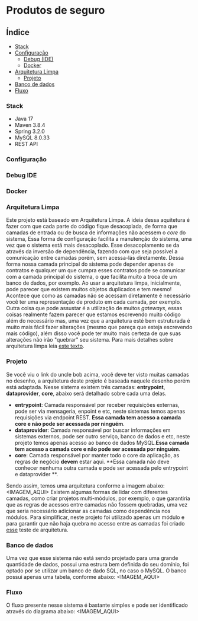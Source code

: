 # Produtos de seguro
## Índice
* [Stack](#stack)
* [Configuração](#configuracao)
    * [Debug (IDE)](#debug_ide)
    * [Docker](#docker)
* [Arquitetura Limpa](#arquitetura)
    * [Projeto](#arquitetura_projeto)
* [Banco de dados](#banco_de_dados)
* [Fluxo](#fluxo)


### <a name="stack">Stack</a>
- Java 17
- Maven 3.8.4
- Spring 3.2.0
- MySQL 8.0.33
- REST API
### <a name="configuracao">Configuração</a>
### <a name="debug_ide">Debug IDE</a>
### <a name="docker">Docker</a>
### <a name="arquitetura">Arquitetura Limpa</a>
Este projeto está baseado em Arquitetura Limpa. A ideia dessa aquitetura é fazer com que cada parte do código fique desacoplada, de forma que camadas de entrada ou de busca de informações não acessem o _core_ do sistema, Essa forma de configuração facilita a manutenção do sistema, uma vez que o sistema está mais desacoplado.
Esse desacoplamento se da através da inversão de dependência, fazendo com que seja possível a comunicação entre camadas porém, sem acessa-lás diretamente. Dessa forma nossa camada principal do sistema pode depender apenas de contratos e qualquer um que cumpra esses contratos pode se comunicar com a camada principal do sistema, o que facilita muito a troca de um banco de dados, por exemplo.
Ao usar a arquitetura limpa, inicialmente, pode parecer que existem muitos objetos duplicados e tem mesmo! Acontece que como as camadas não se acessam diretamente é necessário você ter uma representação de produto em cada camada, por exemplo. Outra coisa que pode assustar é a utilização de muitos _gateways_, essas coisas realmente fazem parecer que estamos escrevendo muito código além do necessário mas, uma vez que a arquitetura esté bem estruturada é muito mais fácil fazer alterações (mesmo que pareça que esteja escrevendo mais código), além disso você pode ter muito mais certeza de que suas alterações não irão "quebrar" seu sistema.
Para mais detalhes sobre arquitetura limpa leia [este texto](https://blog.cleancoder.com/uncle-bob/2012/08/13/the-clean-architecture.html).
### <a name="arquitetura_projeto">Projeto</a>
Se você viu o link do uncle bob acima, você deve ter visto muitas camadas no desenho, a arquitetura deste projeto é baseada naquele desenho porém está adaptada.
Nesse sistema existem três camadas: **entrypoint**, **dataprovider**, **core**, abaixo será detalhado sobre cada uma delas.
- **entrypoint**: Camada responsável por receber requisições externas, pode ser via mensageria, enpoint e etc, neste sistemas temos apenas requisições via endpoint REST. **Essa camada tem acesso a camada core e não pode ser acessada por ninguém**.
- **dataprovider**: Camada responsável por buscar informações em sistemas externos, pode ser outro serviço, banco de dados e etc, neste projeto temos apenas acesso ao banco de dados MySQL.**Essa camada tem acesso a camada core e não pode ser acessada por ninguém**.
- **core**: Camada responsável por manter todo o core da aplicação, as regras de negócio **devem** estar aqui. **Essa camada não deve conhecer nenhuma outra camada e pode ser acessada pelo entrypoint e dataprovider **.

Sendo assim, temos uma arquitetura conforme a imagem abaixo:
<IMAGEM_AQUI>
Existem algumas formas de lidar com diferentes camadas, como criar projetos multi-módulos, por exemplo, o que garantiria que as regras de acessos entre camadas não fossem quebradas, uma vez que seria necessário adicionar as camadas como dependência nos módulos. Para simplificar, neste projeto foi utilizado apenas um módulo e para garantir que não haja quebra no acesso entre as camadas foi criado [esse](linkaqui) teste de arquitetura.

### <a name="banco_de_dados">Banco de dados</a>
Uma vez que esse sistema não está sendo projetado para uma grande quantidade de dados, possui uma estrura bem definida do seu domínio, foi optado por se utilizar um banco de dado SQL, no caso o MySQL.
O banco possui apenas uma tabela, conforme abaixo:
<IMAGEM_AQUI>
### <a name="fluxo">Fluxo</a>
O fluxo presente nesse sistema é bastante simples e pode ser identificado através do diagrama abaixo:
<IMAGEM_AQUI>
